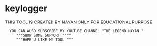 # keylogger
THIS TOOL IS CREATED BY NAYAN ONLY FOR EDUCATIONAL PURPOSE

      YOU CAN ALSO SUBSCRIBE MY YOUTUBE CHANNEL "THE LEGEND NAYAN "         
         """SHOW SOME SUPPORT """"
         """HOPE U LIKE MY TOOL """
